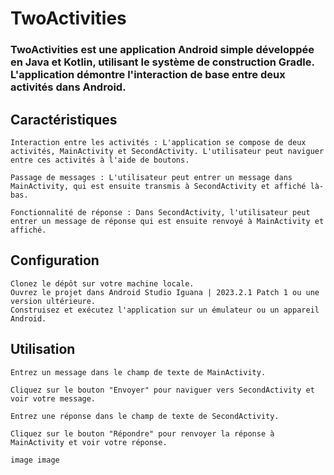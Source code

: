# TwoActivities

### TwoActivities est une application Android simple développée en Java et Kotlin, utilisant le système de construction Gradle. L'application démontre l'interaction de base entre deux activités dans Android.
## Caractéristiques

    Interaction entre les activités : L'application se compose de deux activités, MainActivity et SecondActivity. L'utilisateur peut naviguer entre ces activités à l'aide de boutons.

    Passage de messages : L'utilisateur peut entrer un message dans MainActivity, qui est ensuite transmis à SecondActivity et affiché là-bas.

    Fonctionnalité de réponse : Dans SecondActivity, l'utilisateur peut entrer un message de réponse qui est ensuite renvoyé à MainActivity et affiché.

## Configuration

    Clonez le dépôt sur votre machine locale.
    Ouvrez le projet dans Android Studio Iguana | 2023.2.1 Patch 1 ou une version ultérieure.
    Construisez et exécutez l'application sur un émulateur ou un appareil Android.

## Utilisation

    Entrez un message dans le champ de texte de MainActivity.

    Cliquez sur le bouton "Envoyer" pour naviguer vers SecondActivity et voir votre message.

    Entrez une réponse dans le champ de texte de SecondActivity.

    Cliquez sur le bouton "Répondre" pour renvoyer la réponse à MainActivity et voir votre réponse.

    image image
